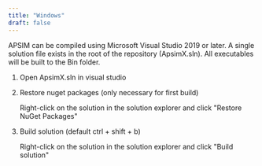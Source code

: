 ```yaml
---
title: "Windows"
draft: false
---
```


APSIM can be compiled using Microsoft Visual Studio 2019 or later. A single solution file exists in the root of the repository (ApsimX.sln). All executables will be built to the Bin folder.

1. Open ApsimX.sln in visual studio
2. Restore nuget packages (only necessary for first build)

    Right-click on the solution in the solution explorer and click "Restore NuGet Packages"

3. Build solution (default ctrl + shift + b)

    Right-click on the solution in the solution explorer and click "Build solution"